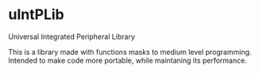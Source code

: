 uIntPLib
========

Universal Integrated Peripheral Library


This is a library made with functions masks to medium level programming.
Intended to make code more portable, while maintaning its performance.

